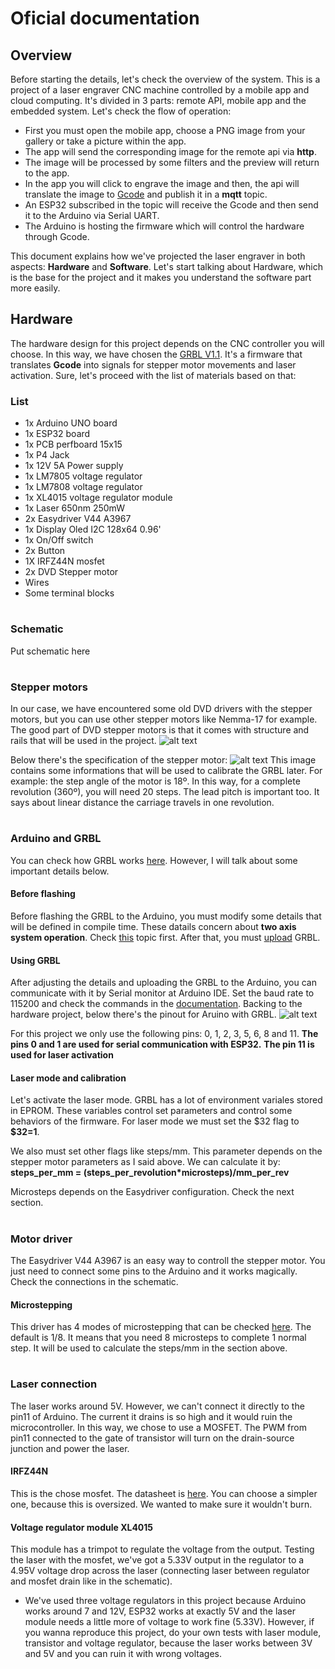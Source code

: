 # Oficial documentation

## Overview
Before starting the details, let's check the overview of the system.
This is a project of a laser engraver CNC machine controlled by a mobile app and cloud computing. It's divided in 3 parts: remote API, mobile app and the embedded system. Let's check the flow of operation:
 - First you must open the mobile app, choose a PNG image from your gallery or take a picture within the app.
 - The app will send the corresponding image for the remote api via **http**.
 - The image will be processed by some filters and the preview will return to the app.
 - In the app you will click to engrave the image and then, the api will translate the image to [Gcode](https://en.wikipedia.org/wiki/G-code) and publish it in a **mqtt** topic.
 - An ESP32 subscribed in the topic will receive the Gcode and then send it to the Arduino via Serial UART.
 - The Arduino is hosting the firmware which will control the hardware through Gcode.

This document explains how we've projected the laser engraver in both aspects: **Hardware** and **Software**. Let's start talking about Hardware, which is the base for the project and it makes you understand the software part more easily. 

## Hardware
The hardware design for this project depends on the CNC controller you will choose. In this way, we have chosen the [GRBL V1.1](https://github.com/gnea/grbl). It's a firmware that translates **Gcode** into signals for stepper motor movements and laser activation. Sure, let's proceed with the list of materials based on that:

### List
 - 1x Arduino UNO board
 - 1x ESP32 board
 - 1x PCB perfboard 15x15
 - 1x P4 Jack
 - 1x 12V 5A Power supply
 - 1x LM7805 voltage regulator
 - 1x LM7808 voltage regulator
 - 1x XL4015 voltage regulator module
 - 1x Laser 650nm 250mW
 - 2x Easydriver V44 A3967
 - 1x Display Oled I2C 128x64 0.96'
 - 1x On/Off switch
 - 2x Button
 - 1X IRFZ44N mosfet
 - 2x DVD Stepper motor
 - Wires
 - Some terminal blocks

#
### Schematic
Put schematic here

#
### Stepper motors
In our case, we have encountered some old DVD drivers with the stepper motors, but you can use other stepper motors like Nemma-17 for example. The good part of DVD stepper motors is that it comes with structure and rails that will be used in the project. 
![alt text](<WhatsApp Image 2024-07-20 at 17.34.10_b04caa8b.jpg>)

Below there's the specification of the stepper motor:
![alt text](image.png)
This image contains some informations that will be used to calibrate the GRBL later. For example: the step angle of the motor is 18º. In this way, for a complete  revolution (360º), you will need 20 steps. The lead pitch is important too. It says about linear distance the carriage travels in one revolution.

#
### Arduino and GRBL
You can check how GRBL works [here](https://github.com/gnea/grbl/wiki). However, I will talk about some important details below.

#### Before flashing
Before flashing the GRBL to the Arduino, you must modify some details that will be defined in compile time. These datails concern about **two axis system operation**. Check [this](https://github.com/gnea/grbl/wiki/Two-Axis-System-Considerations) topic first. After that, you must [upload](https://github.com/gnea/grbl/wiki/Compiling-Grbl) GRBL.

#### Using GRBL
After adjusting the details and uploading the GRBL to the Arduino, you can communicate with it by Serial monitor at Arduino IDE. Set the baud rate to 115200 and check the commands in the [documentation](https://github.com/gnea/grbl/wiki/Grbl-v1.1-Commands). Backing to the hardware project, below there's the pinout for Aruino with GRBL.
![alt text](image-1.png)

For this project we only use the following pins: 0, 1, 2, 3, 5, 6, 8 and 11.
**The pins 0 and 1 are used for serial communication with ESP32.**
**The pin 11 is used for laser activation**

#### Laser mode and calibration
Let's activate the laser mode. GRBL has a lot of environment variales stored in EPROM. These variables control set parameters and control some behaviors of the firmware. For laser mode we must set the \$32 flag to **\$32=1**. 

We also must set other flags like steps/mm. This parameter depends on the stepper motor parameters as I said above. We can calculate it by:
**steps_per_mm = (steps_per_revolution*microsteps)/mm_per_rev**

Microsteps depends on the Easydriver configuration. Check the next section.

#
### Motor driver
The Easydriver V44 A3967 is an easy way to controll the stepper motor. You just need to connect some pins to the Arduino and it works magically. Check the connections in the schematic. 

#### Microstepping
This driver has 4 modes of microstepping that can be checked [here](https://www.schmalzhaus.com/EasyDriver/). The default is 1/8. It means that you need 8 microsteps to complete 1 normal step. It will be used to calculate the steps/mm in the section above. 

#
### Laser connection
The laser works around 5V. However, we can't connect it directly to the pin11 of Arduino. The current it drains is so high and it would ruin the microcontroller. In this way, we chose to use a MOSFET. The PWM from pin11 connected to the gate of transistor will turn on the drain-source junction and power the laser.

#### IRFZ44N
This is the chose mosfet. The datasheet is [here](https://www.infineon.com/dgdl/Infineon-IRFZ44N-DataSheet-v01_01-EN.pdf?fileId=5546d462533600a40153563b3a9f220d). You can choose a simpler one, because this is oversized. We wanted to make sure it wouldn't burn. 

#### Voltage regulator module XL4015
This module has a trimpot to regulate the voltage from the output. Testing the laser with the mosfet, we've got a 5.33V output in the regulator to a 4.95V voltage drop across the laser (connecting laser between regulator and mosfet drain like in the schematic).

* We've used three voltage regulators in this project because Arduino works around 7 and 12V, ESP32 works at exactly 5V and the laser module needs a little more of voltage to work fine (5.33V). However, if you wanna reproduce this project, do your own tests with laser module, transistor and voltage regulator, because the laser works between 3V and 5V and you can ruin it with wrong voltages.
